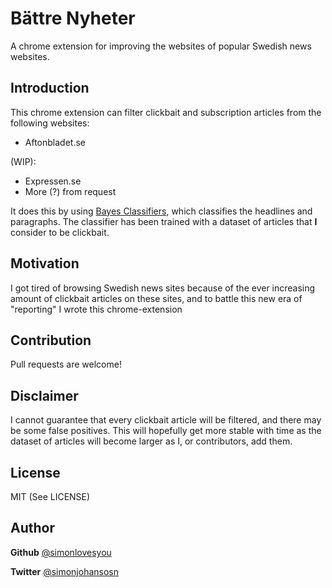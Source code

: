 # Bättre Nyheter

A chrome extension for improving the websites of popular Swedish news websites.
 
## Introduction
This chrome extension can filter clickbait and subscription articles from the following websites:

 - Aftonbladet.se

(WIP):

 - Expressen.se
 - More (?) from request

It does this by using [Bayes Classifiers](https://en.wikipedia.org/wiki/Bayes_classifier), which classifies the headlines and paragraphs. The classifier has been trained with a dataset of articles that **I** consider to be clickbait. 

## Motivation
I got tired of browsing Swedish news sites because of the ever increasing amount of clickbait articles on these sites, and to battle this new era of "reporting" I wrote this chrome-extension


## Contribution

Pull requests are welcome!

## Disclaimer
I cannot guarantee that every clickbait article will be filtered, and there may be some false positives. This will hopefully get more stable with time as the dataset of articles will become larger as I, or contributors, add them.

## License
MIT (See LICENSE)

## Author
**Github** [@simonlovesyou](https://github.com/simonlovesyou)

**Twitter** [@simonjohansosn](https://twitter.com/simonjohansosn)







